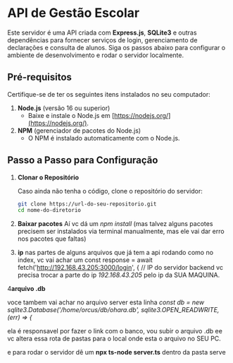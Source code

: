 # API de Gestão Escolar

Este servidor é uma API criada com **Express.js**, **SQLite3** e outras dependências para fornecer serviços de login, gerenciamento de declarações e consulta de alunos. Siga os passos abaixo para configurar o ambiente de desenvolvimento e rodar o servidor localmente.

## Pré-requisitos

Certifique-se de ter os seguintes itens instalados no seu computador:

1. **Node.js** (versão 16 ou superior)
   - Baixe e instale o Node.js em [https://nodejs.org/](https://nodejs.org/).
2. **NPM** (gerenciador de pacotes do Node.js)
   - O NPM é instalado automaticamente com o Node.js.

## Passo a Passo para Configuração

1. **Clonar o Repositório**

   Caso ainda não tenha o código, clone o repositório do servidor:

   ```bash
   git clone https://url-do-seu-repositorio.git
   cd nome-do-diretorio

2. **Baixar pacotes**
Aí vc dá um _npm install_ (mas talvez alguns pacotes precisem ser instalados via terminal manualmente, mas ele vai dar erro nos pacotes que faltas)

3. **ip**
nas partes de alguns arquivos que já tem a api rodando como no index, vc vai achar um const response = await fetch('http://192.168.43.205:3000/login', { // IP do servidor backend
vc precisa trocar a parte do ip _192.168.43.205_ pelo ip da SUA MAQUINA.

4**arquivo .db**

voce tambem vai achar no arquivo server esta linha _const db = new sqlite3.Database('/home/orcus/db/ohara.db', sqlite3.OPEN_READWRITE, (err) => {_

ela é responsavel por fazer o link com o banco, vou subir o arquivo .db ee vc altera essa rota de pastas para o local onde esta o arquivo no SEU PC.

e para rodar o servidor dê um **npx ts-node server.ts** dentro da pasta serve


  
